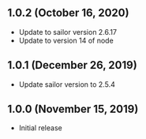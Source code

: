 ## 1.0.2 (October 16, 2020)
* Update to sailor version 2.6.17
* Update to version 14 of node

## 1.0.1 (December 26, 2019)

* Update sailor version to 2.5.4

## 1.0.0 (November 15, 2019)

* Initial release
